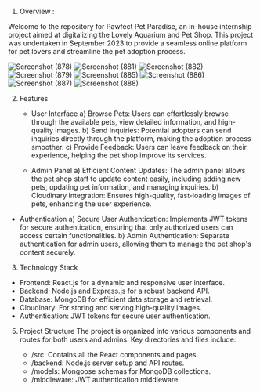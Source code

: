 
1) Overview :

Welcome to the repository for Pawfect Pet Paradise, an in-house internship project aimed at digitalizing the Lovely Aquarium and Pet Shop. This project was undertaken in September 2023 to provide a seamless online platform for pet lovers and streamline the pet adoption process.

![Screenshot (878)](https://github.com/Trapti121/PawfectPetParadise/assets/102005515/ed964225-064b-48b8-b317-0e0d3ee093ee)
![Screenshot (881)](https://github.com/Trapti121/PawfectPetParadise/assets/102005515/201ba1a0-567b-475f-8bc8-2a35102a6155)
![Screenshot (882)](https://github.com/Trapti121/PawfectPetParadise/assets/102005515/db8e1026-d2b2-427d-8fd7-b70a5b7c70db)
![Screenshot (879)](https://github.com/Trapti121/PawfectPetParadise/assets/102005515/3b5bb5cc-2ce7-422a-9d87-c85dd766180d)
![Screenshot (885)](https://github.com/Trapti121/PawfectPetParadise/assets/102005515/f6f19a63-57aa-4f59-9a5c-130dee05f111)
![Screenshot (886)](https://github.com/Trapti121/PawfectPetParadise/assets/102005515/6cd0c29a-7bd5-4d83-84af-7c6c11f05159)
![Screenshot (887)](https://github.com/Trapti121/PawfectPetParadise/assets/102005515/da4caf61-de88-4acb-b2b0-bec5024e2ba2)
![Screenshot (888)](https://github.com/Trapti121/PawfectPetParadise/assets/102005515/8e19dc6b-50a8-46af-8d71-1531ad3440ed)


2) Features
   - User Interface
      a) Browse Pets: Users can effortlessly browse through the available pets, view detailed information, and high-quality images.
      b) Send Inquiries: Potential adopters can send inquiries directly through the platform, making the adoption process smoother.
      c) Provide Feedback: Users can leave feedback on their experience, helping the pet shop improve its services.
     
   - Admin Panel
     a) Efficient Content Updates: The admin panel allows the pet shop staff to update content easily, including adding new pets, updating pet information, and managing inquiries.
     b) Cloudinary Integration: Ensures high-quality, fast-loading images of pets, enhancing the user experience.
     
  - Authentication
    a) Secure User Authentication: Implements JWT tokens for secure authentication, ensuring that only authorized users can access certain functionalities.
    b) Admin Authentication: Separate authentication for admin users, allowing them to manage the pet shop's content securely.

    
3) Technology Stack
 - Frontend: React.js for a dynamic and responsive user interface.
 - Backend: Node.js and Express.js for a robust backend API.
 - Database: MongoDB for efficient data storage and retrieval.
 - Cloudinary: For storing and serving high-quality images.
 - Authentication: JWT tokens for secure user authentication.
   
5) Project Structure
    The project is organized into various components and routes for both users and admins. Key directories and files include:

    - /src: Contains all the React components and pages.
    - /backend: Node.js server setup and API routes.
    - /models: Mongoose schemas for MongoDB collections.
    - /middleware: JWT authentication middleware.
